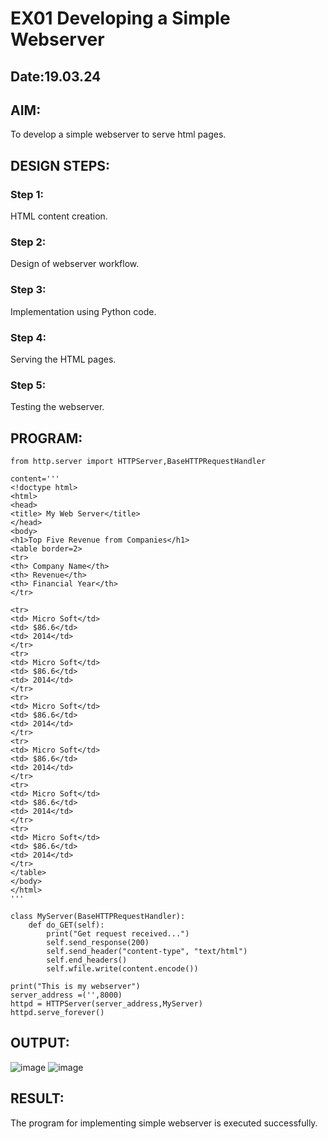 # EX01 Developing a Simple Webserver
## Date:19.03.24

## AIM:
To develop a simple webserver to serve html pages.

## DESIGN STEPS:
### Step 1: 
HTML content creation.

### Step 2:
Design of webserver workflow.

### Step 3:
Implementation using Python code.

### Step 4:
Serving the HTML pages.

### Step 5:
Testing the webserver.

## PROGRAM:
```
from http.server import HTTPServer,BaseHTTPRequestHandler

content='''
<!doctype html>
<html>
<head>
<title> My Web Server</title>
</head>
<body>
<h1>Top Five Revenue from Companies</h1>
<table border=2>
<tr>
<th> Company Name</th>
<th> Revenue</th>
<th> Financial Year</th>
</tr>

<tr>
<td> Micro Soft</td>
<td> $86.6</td>
<td> 2014</td>
</tr>
<tr>
<td> Micro Soft</td>
<td> $86.6</td>
<td> 2014</td>
</tr>
<tr>
<td> Micro Soft</td>
<td> $86.6</td>
<td> 2014</td>
</tr>
<tr>
<td> Micro Soft</td>
<td> $86.6</td>
<td> 2014</td>
</tr>
<tr>
<td> Micro Soft</td>
<td> $86.6</td>
<td> 2014</td>
</tr>
<tr>
<td> Micro Soft</td>
<td> $86.6</td>
<td> 2014</td>
</tr>
</table>
</body>
</html>
'''

class MyServer(BaseHTTPRequestHandler):
    def do_GET(self):
        print("Get request received...")
        self.send_response(200) 
        self.send_header("content-type", "text/html")       
        self.end_headers()
        self.wfile.write(content.encode())

print("This is my webserver") 
server_address =('',8000)
httpd = HTTPServer(server_address,MyServer)
httpd.serve_forever()
```

## OUTPUT:
![image](https://github.com/Suji-90/simplewebserver/assets/150884148/7531a98c-9844-416a-a8da-31fffac5b934)
![image](https://github.com/Suji-90/simplewebserver/assets/150884148/892b3894-32cc-4dd0-99e6-b6db307d9793)


## RESULT:
The program for implementing simple webserver is executed successfully.
